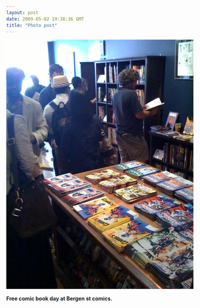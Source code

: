 ```yaml
---
layout: post
date: 2009-05-02 19:38:36 GMT
title: "Photo post"
---
```

![travisj](/images/e5b25335b747c4853cee6d9114795a32a9bba95b8da9cbede49172480eb3d43e.jpg)

<b>Free comic book day at Bergen st comics.</b>